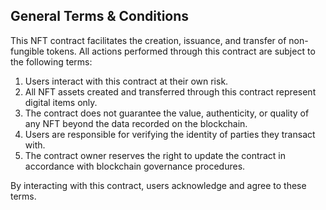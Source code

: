 ## General Terms & Conditions

This NFT contract facilitates the creation, issuance, and transfer of non-fungible tokens.
All actions performed through this contract are subject to the following terms:

1. Users interact with this contract at their own risk.
2. All NFT assets created and transferred through this contract represent digital items only.
3. The contract does not guarantee the value, authenticity, or quality of any NFT beyond the data recorded on the blockchain.
4. Users are responsible for verifying the identity of parties they transact with.
5. The contract owner reserves the right to update the contract in accordance with blockchain governance procedures.

By interacting with this contract, users acknowledge and agree to these terms.
